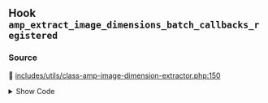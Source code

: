 ## Hook `amp_extract_image_dimensions_batch_callbacks_registered`

### Source

:link: [includes/utils/class-amp-image-dimension-extractor.php:150](../../includes/utils/class-amp-image-dimension-extractor.php#L150)

<details>
<summary>Show Code</summary>

```php
do_action( 'amp_extract_image_dimensions_batch_callbacks_registered' );
```

</details>
